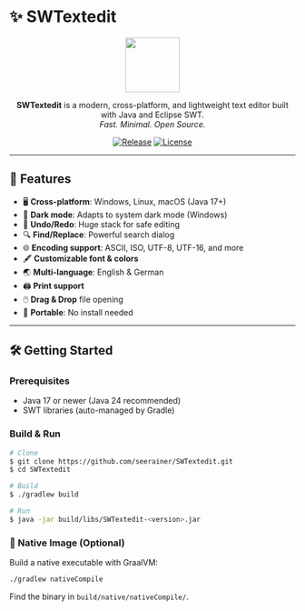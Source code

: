 # ✨ SWTextedit

<p align="center">
  <img src="https://github.githubassets.com/images/icons/emoji/unicode/1f4dd.png" width="96" height="96" />
</p>

<p align="center">
  <b>SWTextedit</b> is a modern, cross-platform, and lightweight text editor built with Java and Eclipse SWT.<br>
  <i>Fast. Minimal. Open Source.</i>
</p>

<p align="center">
  <a href="https://github.com/seerainer/SWTextedit/releases"><img src="https://img.shields.io/github/v/release/seerainer/SWTextedit?style=flat-square" alt="Release"></a>
  <a href="LICENSE"><img src="https://img.shields.io/github/license/seerainer/SWTextedit?style=flat-square" alt="License"></a>
</p>

---

## 🚀 Features

- 🖥️ **Cross-platform**: Windows, Linux, macOS (Java 17+)
- 🌙 **Dark mode**: Adapts to system dark mode (Windows)
- 🔄 **Undo/Redo**: Huge stack for safe editing
- 🔍 **Find/Replace**: Powerful search dialog
- 🌐 **Encoding support**: ASCII, ISO, UTF-8, UTF-16, and more
- 🖋️ **Customizable font & colors**
- 🌏 **Multi-language**: English & German
- 🖨️ **Print support**
- 🖱️ **Drag & Drop** file opening
- 💼 **Portable**: No install needed

---

## 🛠️ Getting Started

### Prerequisites
- Java 17 or newer (Java 24 recommended)
- SWT libraries (auto-managed by Gradle)

### Build & Run

```sh
# Clone
$ git clone https://github.com/seerainer/SWTextedit.git
$ cd SWTextedit

# Build
$ ./gradlew build

# Run
$ java -jar build/libs/SWTextedit-<version>.jar
```

### 🏃 Native Image (Optional)
Build a native executable with GraalVM:
```sh
./gradlew nativeCompile
```
Find the binary in `build/native/nativeCompile/`.
